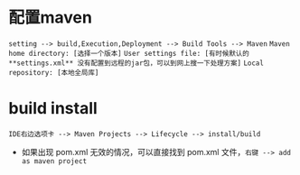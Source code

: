 # 配置maven
`setting --> build,Execution,Deployment --> Build Tools --> Maven`
`Maven home directory: [选择一个版本]`
`User settings file: [有时候默认的 **settings.xml** 没有配置到远程的jar包，可以到网上搜一下处理方案]`
`Local repository: [本地全局库]`

# build install
`IDE右边选项卡 --> Maven Projects --> Lifecycle --> install/build`
- 如果出现 pom.xml 无效的情况，可以直接找到 pom.xml 文件，`右键 --> add as maven project`